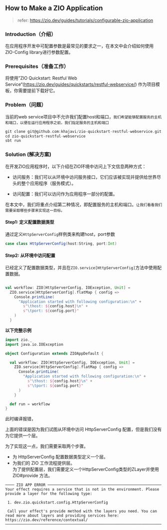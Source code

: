 
## How to Make a ZIO Application

>refer: https://zio.dev/guides/tutorials/configurable-zio-application

### Introduction（介绍）
在应用程序开发中可配置参数是最常见的要求之一，在本文中会介绍如何使用ZIO-Config library进行参数配置。


### Prerequisites（准备工作）
将使用”ZIO Quickstart: Restful Web Service“(https://zio.dev/guides/quickstarts/restful-webservice/) 作为项目模板，你需要提前下载好它。

### Problem（问题）
当前的web service项目中不允许我们配置host和端口，`我们希望能够配置服务的主机和端口，以便在运行应用程序之前，我们指定服务的主机和端口`

```scala
git clone git@github.com:khajavi/zio-quickstart-restful-webservice.git
cd zio-quickstart-restful-webservice
sbt run
```

### Solution (解决方案)
在开发ZIO应用程序时，以下介绍在ZIO环境中访问上下文信息两种方式：    
* 访问服务：我们可以从环境中访问服务接口，它们应该被实现并提供给世界尽头的整个应用程序（服务模式）。    

* 访问配置：我们可以访问作为应用程序一部分的配置。  

在本文中，我们将重点介绍第二种情况，即配置服务的主机和端口。`让我们看看我们需要采取哪些步骤来实现这一目标。 `

#### Step1: 定义配置数据类型
通过定义`HttpServerConfig`样例类来构建host，port参数    
```scala
case class HttpServerConfig(host:String, port:Int)
```


#### Step2: 从环境中访问配置
已经定义了配置数据类型，并且在`ZIO.service[HttpServerConfig]`方法中使用配置数据。

```scala

val workflow: ZIO[HttpServerConfig, IOException, Unit] =
  ZIO.service[HttpServerConfig].flatMap { config =>
    Console.printLine(
      "Application started with following configuration:\n" +
        s"\thost: ${config.host}\n" +
        s"\tport: ${config.port}"
    )
  }

```

**以下完整示例**
```scala
import zio._
import java.io.IOException

object Configuration extends ZIOAppDefault {

  val workflow: ZIO[HttpServerConfig, IOException, Unit] =
    ZIO.service[HttpServerConfig].flatMap { config =>
      Console.printLine(
        "Application started with following configuration:\n" +
          s"\thost: ${config.host}\n" +
          s"\tport: ${config.port}"
      )
    }

  def run = workflow
}
```
此时编译报错，

上面的错误是因为我们试图从环境中访问 HttpServerConfig 配置，但是我们没有为它提供一个层。    

为了实现这一点，我们需要采取两个步骤。  
* 为 HttpServerConfig 配置数据类型定义一个层。  
* 为我们的 ZIO 工作流程提供层。     
为了提供配置层，我们需要定义一个HttpServerConfig类型的ZLayer并使用 ZIO#provide 方法。
```
──── ZIO APP ERROR ───────────────────────────────────────────────────  Your effect requires a service that is not in the environment. Please provide a layer for the following type: 
 
 1. dev.zio.quickstart.config.HttpServerConfig  
 
 Call your effect's provide method with the layers you need. You can read more about layers and providing services here:  https://zio.dev/reference/contextual/  ────────────────────────────────────────────────────────────────────── 
```